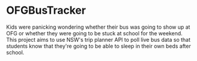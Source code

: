# OFGBusTracker

Kids were panicking wondering whether their bus was going to show up at OFG or whether they were going to be stuck at school for the weekend.  This project aims to use NSW's trip planner API to poll live bus data so that students know that they're going to be able to sleep in their own beds after school.
